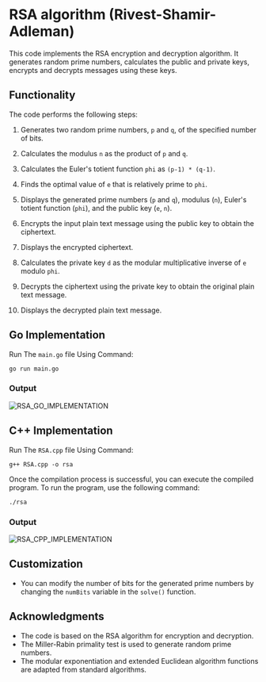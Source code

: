 #  RSA algorithm (Rivest-Shamir-Adleman)

This code implements the RSA encryption and decryption algorithm. It generates random prime numbers, calculates the public and private keys, encrypts and decrypts messages using these keys.

## Functionality

The code performs the following steps:

1. Generates two random prime numbers, `p` and `q`, of the specified number of bits.

2. Calculates the modulus `n` as the product of `p` and `q`.

3. Calculates the Euler's totient function `phi` as `(p-1) * (q-1)`.

4. Finds the optimal value of `e` that is relatively prime to `phi`.

5. Displays the generated prime numbers (`p` and `q`), modulus (`n`), Euler's totient function (`phi`), and the public key (`e`, `n`).

6. Encrypts the input plain text message using the public key to obtain the ciphertext.

7. Displays the encrypted ciphertext.

8. Calculates the private key `d` as the modular multiplicative inverse of `e` modulo `phi`.

9. Decrypts the ciphertext using the private key to obtain the original plain text message.

10. Displays the decrypted plain text message.

## Go Implementation

Run The `main.go` file Using Command:
```
go run main.go
````
### Output
![RSA_GO_IMPLEMENTATION](https://github.com/Sahil-4555/RSA-Encryption/blob/main/assets/RSA_GO.png)

## C++ Implementation

Run The `RSA.cpp` file Using Command:
```
g++ RSA.cpp -o rsa
````
Once the compilation process is successful, you can execute the compiled program. To run the program, use the following command:
```
./rsa
```
### Output
![RSA_CPP_IMPLEMENTATION](https://github.com/Sahil-4555/RSA-Encryption/blob/main/assets/RSA_C%2B%2B.png)

## Customization

- You can modify the number of bits for the generated prime numbers by changing the `numBits` variable in the `solve()` function.

## Acknowledgments

- The code is based on the RSA algorithm for encryption and decryption.
- The Miller-Rabin primality test is used to generate random prime numbers.
- The modular exponentiation and extended Euclidean algorithm functions are adapted from standard algorithms.
